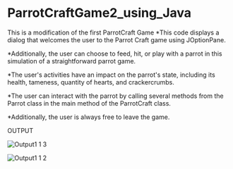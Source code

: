 # ParrotCraftGame2_using_Java
This is a modification of the first ParrotCraft Game
*This code displays a dialog that welcomes the user to the Parrot Craft game using JOptionPane.

*Additionally, the user can choose to feed, hit, or play with a parrot in this simulation of a straightforward parrot game.

*The user's activities have an impact on the parrot's state, including its health, tameness, quantity of hearts, and crackercrumbs.

*The user can interact with the parrot by calling several methods from the Parrot class in the main method of the ParrotCraft class.

*Additionally, the user is always free to leave the game.

OUTPUT

![Output1 1 3](https://user-images.githubusercontent.com/61025304/215763318-8420c146-cb56-4107-a521-a362c204d756.JPG)

![Output1 1 2](https://user-images.githubusercontent.com/61025304/215763136-e35a9a2d-dce0-40cb-9593-0b9a58ddbb2a.JPG)
